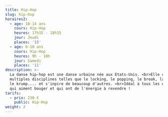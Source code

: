 ```yaml
---
title: Hip-Hop
slug: hip-hop
horaires2:
  - age: 10-14 ans
    cours: Hip-Hop
    heures: 17h15 - 18h15
    jour: Jeudi
    places: '15'
  - age: 6-10 ans
    cours: Hip-Hop
    heures: 9h - 10h
    jour: Samedi
    places: '11'
description: >-
  La danse hip-hop est une danse urbaine née aux Etats-Unis. <br>Elle compte de
  multiples disciplines telles que le locking, le popping, le break, la house,
  le krump.... et s'inpire de beaucoup d'autres. <br>Idéal à tous les enfants
  qui aiment bouger et qui ont de l'énergie à revendre !
tarifs:
  - prix: 230 €
    public: Hip-Hop
weight: 2
---
```


